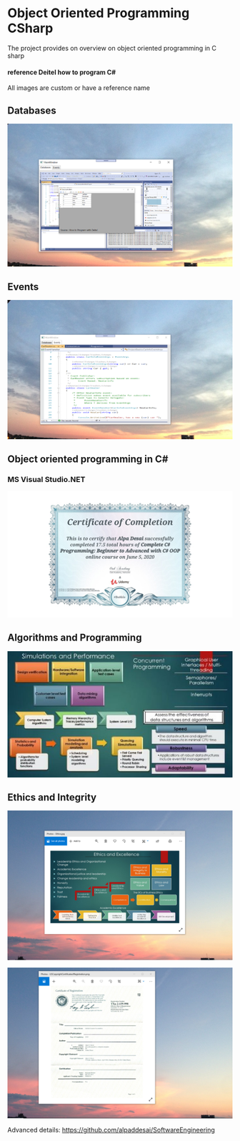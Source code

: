 # Object Oriented Programming CSharp

The project provides on overview on object oriented programming in C sharp
#### reference Deitel how to program C#

All images are custom or have a reference name

## Databases
![image](DatabasesImage.png)

## Events 
![image](EventsImage.png)

## Object oriented programming in C#

### MS Visual Studio.NET
![image](CSharp.jpg)

## Algorithms and Programming
![image](SimulationsPerformanceMetrics.jpg)

## Ethics and Integrity
![image](EthicsandExcellence.png)

![image](USCopyrightCertificate.png)

Advanced details:  https://github.com/alpaddesai/SoftwareEngineering
